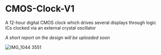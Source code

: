 # CMOS-Clock-V1
A 12-hour digital CMOS clock which drives several displays through logic ICs clocked via an external crystal oscillator

*A short report on the design will be uploaded soon*

![IMG_1044 3551](https://user-images.githubusercontent.com/18176285/135692186-853d6980-563c-4e29-841a-05debb773d41.jpg)
